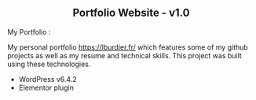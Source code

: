 <h2 align="center">
Portfolio Website - v1.0
</h2>
<p>
My Portfolio : 

My personal portfolio https://lburdier.fr/ which features some of my github projects as well as my resume and technical skills.
This project was built using these technologies.
<ul>
  <li>WordPress v6.4.2</li>
  <li>Elementor plugin</li>
</ul>
</p>

